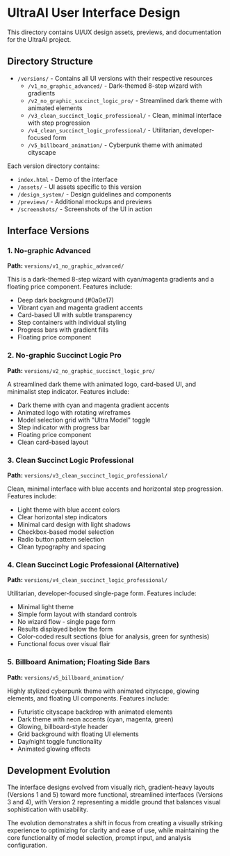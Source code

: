 # UltraAI User Interface Design

This directory contains UI/UX design assets, previews, and documentation for the UltraAI project.

## Directory Structure

- `/versions/` - Contains all UI versions with their respective resources
  - `/v1_no_graphic_advanced/` - Dark-themed 8-step wizard with gradients
  - `/v2_no_graphic_succinct_logic_pro/` - Streamlined dark theme with animated elements
  - `/v3_clean_succinct_logic_professional/` - Clean, minimal interface with step progression
  - `/v4_clean_succinct_logic_professional/` - Utilitarian, developer-focused form
  - `/v5_billboard_animation/` - Cyberpunk theme with animated cityscape

Each version directory contains:
- `index.html` - Demo of the interface
- `/assets/` - UI assets specific to this version
- `/design_system/` - Design guidelines and components
- `/previews/` - Additional mockups and previews
- `/screenshots/` - Screenshots of the UI in action

## Interface Versions

### 1. No-graphic Advanced
**Path:** `versions/v1_no_graphic_advanced/`

This is a dark-themed 8-step wizard with cyan/magenta gradients and a floating price component. Features include:
- Deep dark background (#0a0e17)
- Vibrant cyan and magenta gradient accents
- Card-based UI with subtle transparency
- Step containers with individual styling
- Progress bars with gradient fills
- Floating price component

### 2. No-graphic Succinct Logic Pro
**Path:** `versions/v2_no_graphic_succinct_logic_pro/`

A streamlined dark theme with animated logo, card-based UI, and minimalist step indicator. Features include:
- Dark theme with cyan and magenta gradient accents
- Animated logo with rotating wireframes
- Model selection grid with "Ultra Model" toggle
- Step indicator with progress bar
- Floating price component
- Clean card-based layout

### 3. Clean Succinct Logic Professional
**Path:** `versions/v3_clean_succinct_logic_professional/`

Clean, minimal interface with blue accents and horizontal step progression. Features include:
- Light theme with blue accent colors
- Clear horizontal step indicators
- Minimal card design with light shadows
- Checkbox-based model selection
- Radio button pattern selection
- Clean typography and spacing

### 4. Clean Succinct Logic Professional (Alternative)
**Path:** `versions/v4_clean_succinct_logic_professional/`

Utilitarian, developer-focused single-page form. Features include:
- Minimal light theme
- Simple form layout with standard controls
- No wizard flow - single page form
- Results displayed below the form
- Color-coded result sections (blue for analysis, green for synthesis)
- Functional focus over visual flair

### 5. Billboard Animation; Floating Side Bars
**Path:** `versions/v5_billboard_animation/`

Highly stylized cyberpunk theme with animated cityscape, glowing elements, and floating UI components. Features include:
- Futuristic cityscape backdrop with animated elements
- Dark theme with neon accents (cyan, magenta, green)
- Glowing, billboard-style header
- Grid background with floating UI elements
- Day/night toggle functionality
- Animated glowing effects

## Development Evolution

The interface designs evolved from visually rich, gradient-heavy layouts (Versions 1 and 5) toward more functional, streamlined interfaces (Versions 3 and 4), with Version 2 representing a middle ground that balances visual sophistication with usability.

The evolution demonstrates a shift in focus from creating a visually striking experience to optimizing for clarity and ease of use, while maintaining the core functionality of model selection, prompt input, and analysis configuration.